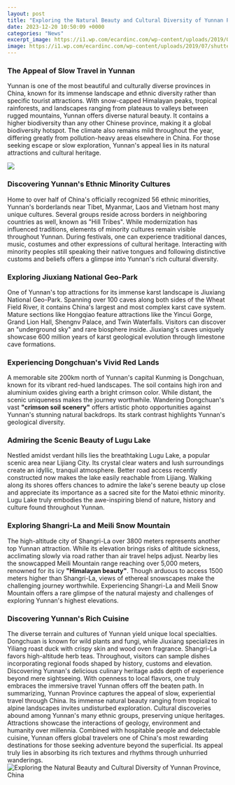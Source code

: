 ```yaml
---
layout: post
title: "Exploring the Natural Beauty and Cultural Diversity of Yunnan Province, China"
date: 2023-12-20 10:50:09 +0000
categories: "News"
excerpt_image: https://i1.wp.com/ecardinc.com/wp-content/uploads/2019/07/shutterstock_769629280.jpg?resize=1000%2C667&amp;ssl=1
image: https://i1.wp.com/ecardinc.com/wp-content/uploads/2019/07/shutterstock_769629280.jpg?resize=1000%2C667&amp;ssl=1
---
```


### The Appeal of Slow Travel in Yunnan
Yunnan is one of the most beautiful and culturally diverse provinces in China, known for its immense landscape and ethnic diversity rather than specific tourist attractions. With snow-capped Himalayan peaks, tropical rainforests, and landscapes ranging from plateaus to valleys between rugged mountains, Yunnan offers diverse natural beauty. It contains a higher biodiversity than any other Chinese province, making it a global biodiversity hotspot. The climate also remains mild throughout the year, differing greatly from pollution-heavy areas elsewhere in China. For those seeking escape or slow exploration, Yunnan's appeal lies in its natural attractions and cultural heritage. 

![](https://ipt.imgix.net/199757/x/0/9-day-china-photography-tour-yunnan-rice-terrace-the-red-land-5.jpg)
### Discovering Yunnan's Ethnic Minority Cultures
Home to over half of China's officially recognized 56 ethnic minorities, Yunnan's borderlands near Tibet, Myanmar, Laos and Vietnam host many unique cultures. Several groups reside across borders in neighboring countries as well, known as "Hill Tribes". While modernization has influenced traditions, elements of minority cultures remain visible throughout Yunnan. During festivals, one can experience traditional dances, music, costumes and other expressions of cultural heritage. Interacting with minority peoples still speaking their native tongues and following distinctive customs and beliefs offers a glimpse into Yunnan's rich cultural diversity.
### Exploring Jiuxiang National Geo-Park
One of Yunnan's top attractions for its immense karst landscape is Jiuxiang National Geo-Park. Spanning over 100 caves along both sides of the Wheat Field River, it contains China's largest and most complex karst cave system. Mature sections like Hongqiao feature attractions like the Yincui Gorge, Grand Lion Hall, Shengnv Palace, and Twin Waterfalls. Visitors can discover an "underground sky" and rare biosphere inside. Jiuxiang's caves uniquely showcase 600 million years of karst geological evolution through limestone cave formations.
### Experiencing Dongchuan's Vivid Red Lands
A memorable site 200km north of Yunnan's capital Kunming is Dongchuan, known for its vibrant red-hued landscapes. The soil contains high iron and aluminium oxides giving earth a bright crimson color. While distant, the scenic uniqueness makes the journey worthwhile. Wandering Dongchuan's vast **"crimson soil scenery"** offers artistic photo opportunities against Yunnan's stunning natural backdrops. Its stark contrast highlights Yunnan's geological diversity.
### Admiring the Scenic Beauty of Lugu Lake
Nestled amidst verdant hills lies the breathtaking Lugu Lake, a popular scenic area near Lijiang City. Its crystal clear waters and lush surroundings create an idyllic, tranquil atmosphere. Better road access recently constructed now makes the lake easily reachable from Lijiang. Walking along its shores offers chances to admire the lake's serene beauty up close and appreciate its importance as a sacred site for the Matoi ethnic minority. Lugu Lake truly embodies the awe-inspiring blend of nature, history and culture found throughout Yunnan.
### Exploring Shangri-La and Meili Snow Mountain
The high-altitude city of Shangri-La over 3800 meters represents another top Yunnan attraction. While its elevation brings risks of altitude sickness, acclimating slowly via road rather than air travel helps adjust. Nearby lies the snowcapped Meili Mountain range reaching over 5,000 meters, renowned for its icy **"Himalayan beauty"**. Though arduous to access 1500 meters higher than Shangri-La, views of ethereal snowscapes make the challenging journey worthwhile. Experiencing Shangri-La and Meili Snow Mountain offers a rare glimpse of the natural majesty and challenges of exploring Yunnan's highest elevations.
### Discovering Yunnan's Rich Cuisine
The diverse terrain and cultures of Yunnan yield unique local specialties. Dongchuan is known for wild plants and fungi, while Jiuxiang specializes in Yiliang roast duck with crispy skin and wood oven fragrance. Shangri-La favors high-altitude herb teas. Throughout, visitors can sample dishes incorporating regional foods shaped by history, customs and elevation. Discovering Yunnan's delicious culinary heritage adds depth of experience beyond mere sightseeing. With openness to local flavors, one truly embraces the immersive travel Yunnan offers off the beaten path.
In summarizing, Yunnan Province captures the appeal of slow, experiential travel through China. Its immense natural beauty ranging from tropical to alpine landscapes invites undisturbed exploration. Cultural discoveries abound among Yunnan's many ethnic groups, preserving unique heritages. Attractions showcase the interactions of geology, environment and humanity over millennia. Combined with hospitable people and delectable cuisine, Yunnan offers global travelers one of China's most rewarding destinations for those seeking adventure beyond the superficial. Its appeal truly lies in absorbing its rich textures and rhythms through unhurried wanderings.
![Exploring the Natural Beauty and Cultural Diversity of Yunnan Province, China](https://i1.wp.com/ecardinc.com/wp-content/uploads/2019/07/shutterstock_769629280.jpg?resize=1000%2C667&amp;ssl=1)
